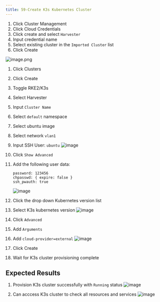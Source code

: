 ```yaml
---
title: 59-Create K3s Kubernetes Cluster
---
```

1. Click Cluster Management
1. Click Cloud Credentials
1. Click create and select `Harvester`
1. Input credential name
1. Select existing cluster in the `Imported Cluster` list
1. Click Create

![image.png](https://images.zenhubusercontent.com/61519853321ea20d65443929/4a2f6a52-dac7-4a27-84b3-14cbeb4156aa)

1. Click Clusters 
1. Click Create
1. Toggle RKE2/K3s 
1. Select Harvester
1. Input `Cluster Name`
1. Select `default` namespace
1. Select ubuntu image 
1. Select network `vlan1`
1. Input SSH User: `ubuntu`
![image](https://user-images.githubusercontent.com/29251855/166188165-588adc48-fb41-4a01-a59e-9b059eb06949.png)
1. Click `Show Advanced`
1. Add the following user data:
    ```
    password: 123456
    chpasswd: { expire: false }
    ssh_pwauth: true
    ```
    ![image](https://user-images.githubusercontent.com/29251855/166188400-2e5e3051-f5ce-4b40-8497-71d6ff3cfdfa.png)

1. Click the drop down Kubernetes version list
1. Select K3s kubernetes version
    ![image](https://user-images.githubusercontent.com/29251855/165777245-6059f10d-da2f-49d3-9da3-3b72491f7051.png)

1. Click `Advanced`
1. Add `Arguments`
1. Add `cloud-provider=external`
    ![image](https://user-images.githubusercontent.com/29251855/166189212-d422a433-7ac7-4f26-80fd-452c6df966ae.png)
1. Click Create
1. Wait for K3s cluster provisioning complete

## Expected Results
1. Provision K3s cluster successfully with `Running` status
![image](https://user-images.githubusercontent.com/29251855/166189728-d98b92a3-aa0d-44a8-951c-e637f9530031.png)

1. Can acccess K3s cluster to check all resources and services
![image](https://user-images.githubusercontent.com/29251855/166189812-2fa41514-e416-4a0d-91ec-537ecd9a3b00.png)

